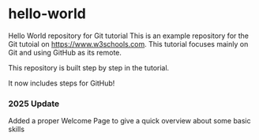 # hello-world

Hello World repository for Git tutorial
This is an example repository for the Git tutoial on https://www.w3schools.com.
This tutorial focuses mainly on Git and using GitHub as its remote.

This repository is built step by step in the tutorial.

It now includes steps for GitHub!

### 2025 Update

Added a proper Welcome Page to give a quick overview about some basic skills
